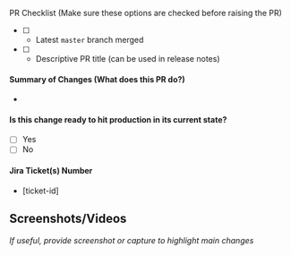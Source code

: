 PR Checklist (Make sure these options are checked before raising the PR)

- [ ] - Latest `master` branch merged
- [ ] - Descriptive PR title (can be used in release notes)

#### Summary of Changes (What does this PR do?)
- 

#### Is this change ready to hit production in its current state?
- [ ] Yes
- [ ] No

#### Jira Ticket(s) Number
- [ticket-id]

## Screenshots/Videos

_If useful, provide screenshot or capture to highlight main changes_
